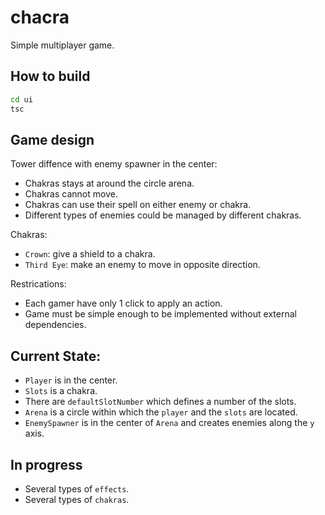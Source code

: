 # chacra

Simple multiplayer game.

## How to build

```bash
cd ui
tsc
```

## Game design

Tower diffence with enemy spawner in the center:
* Chakras stays at around the circle arena.
* Chakras cannot move.
* Chakras can use their spell on either enemy or chakra.
* Different types of enemies could be managed by different chakras.

Chakras:
* `Crown`: give a shield to a chakra.
* `Third Eye`: make an enemy to move in opposite direction.

Restrications:
* Each gamer have only 1 click to apply an action.
* Game must be simple enough to be implemented without external dependencies.

## Current State:

* `Player` is in the center.
* `Slots` is a chakra.
* There are `defaultSlotNumber` which defines a number of the slots.
* `Arena` is a circle within which the `player` and the `slots` are located.
* `EnemySpawner` is in the center of `Arena` and creates enemies along the `y` axis.

## In progress

* Several types of `effects`. 
* Several types of `chakras`.

